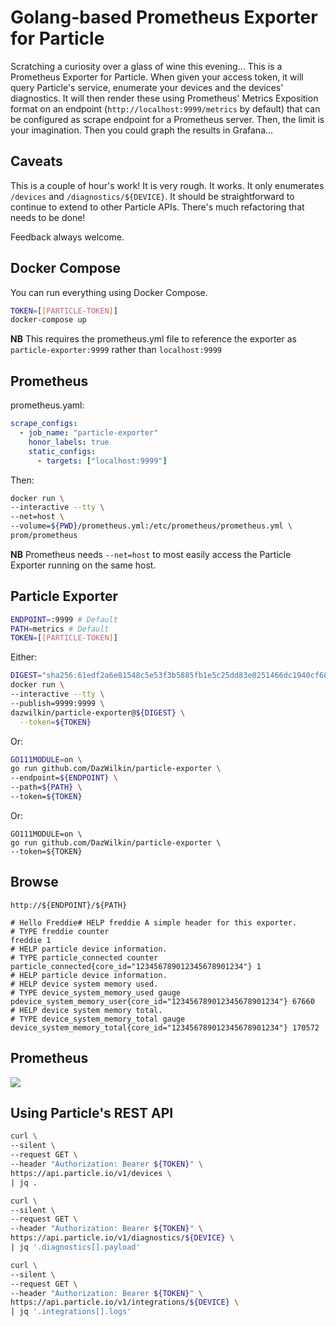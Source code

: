 # Golang-based Prometheus Exporter for Particle

Scratching a curiosity over a glass of wine this evening... This is a Prometheus Exporter for Particle. When given your access token, it will query Particle's service, enumerate your devices and the devices' diagnostics. It will then render these using Prometheus' Metrics Exposition format on an endpoint (`http://localhost:9999/metrics` by default) that can be configured as scrape endpoint for a Prometheus server. Then, the limit is your imagination. Then you could graph the results in Grafana...

## Caveats

This is a couple of hour's work! It is very rough. It works. It only enumerates `/devices` and `/diagnostics/${DEVICE}`. It should be straightforward to continue to extend to other Particle APIs. There's much refactoring that needs to be done!

Feedback always welcome.

## Docker Compose

You can run everything using Docker Compose.
```bash
TOKEN=[[PARTICLE-TOKEN]]
docker-compose up
```

**NB** This requires the prometheus.yml file to reference the exporter as `particle-exporter:9999` rather than `localhost:9999`

## Prometheus

prometheus.yaml:
```YAML
scrape_configs:
  - job_name: "particle-exporter"
    honor_labels: true
    static_configs:
      - targets: ["localhost:9999"]
```
Then:
```bash
docker run \
--interactive --tty \
--net=host \
--volume=${PWD}/prometheus.yml:/etc/prometheus/prometheus.yml \
prom/prometheus
```
**NB** Prometheus needs `--net=host` to most easily access the Particle Exporter running on the same host.

## Particle Exporter

```bash
ENDPOINT=:9999 # Default
PATH=metrics # Default
TOKEN=[[PARTICLE-TOKEN]]
```

Either:
```bash
DIGEST="sha256:61edf2a6e81548c5e53f3b5885fb1e5c25dd83e0251466dc1940cf68e7706399"
docker run \
--interactive --tty \
--publish=9999:9999 \
dazwilkin/particle-exporter@${DIGEST} \
  --token=${TOKEN}
```
Or:
```bash
GO111MODULE=on \
go run github.com/DazWilkin/particle-exporter \
--endpoint=${ENDPOINT} \
--path=${PATH} \
--token=${TOKEN}
```
Or:
```
GO111MODULE=on \
go run github.com/DazWilkin/particle-exporter \
--token=${TOKEN}
```

## Browse

```http://${ENDPOINT}/${PATH}```

```
# Hello Freddie# HELP freddie A simple header for this exporter.
# TYPE freddie counter
freddie 1
# HELP particle device information.
# TYPE particle_connected counter
particle_connected{core_id="123456789012345678901234"} 1
# HELP particle device information.
# HELP device system memory used.
# TYPE device_system_memory_used gauge
pdevice_system_memory_user{core_id="123456789012345678901234"} 67660
# HELP device system memory total.
# TYPE device_system_memory_total gauge
device_system_memory_total{core_id="123456789012345678901234"} 170572
```
## Prometheus

![](prometheus.targets.png) 


## Using Particle's REST API

```bash
curl \
--silent \
--request GET \
--header "Authorization: Bearer ${TOKEN}" \
https://api.particle.io/v1/devices \
| jq .
```

```bash
curl \
--silent \
--request GET \
--header "Authorization: Bearer ${TOKEN}" \
https://api.particle.io/v1/diagnostics/${DEVICE} \
| jq '.diagnostics[].payload'
```

```bash
curl \
--silent \
--request GET \
--header "Authorization: Bearer ${TOKEN}" \
https://api.particle.io/v1/integrations/${DEVICE} \
| jq '.integrations[].logs'
```
